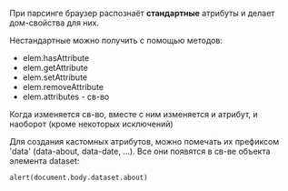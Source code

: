 При парсинге браузер распознаёт **стандартные** атрибуты и делает дом-свойства
для них.

Нестандартные можно получить с помощью методов:
 - elem.hasAttribute
 - elem.getAttribute
 - elem.setAttribute
 - elem.removeAttribute
 - elem.attributes - св-во

Когда изменяется св-во, вместе с ним изменяется и атрибут, и наоборот (кроме некоторых
исключений)

Для создания кастомных атрибутов, можно помечать их префиксом 'data' (data-about, data-date, ...).
Все они появятся в св-ве объекта элемента dataset:
```
alert(document.body.dataset.about)
```
